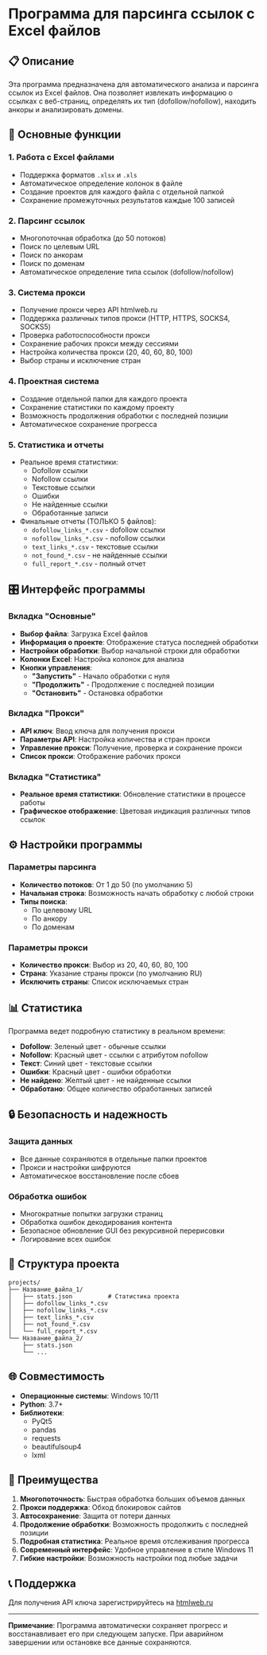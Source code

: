 # Программа для парсинга ссылок с Excel файлов

## 📋 Описание

Эта программа предназначена для автоматического анализа и парсинга ссылок из Excel файлов. Она позволяет извлекать информацию о ссылках с веб-страниц, определять их тип (dofollow/nofollow), находить анкоры и анализировать домены.

## 🚀 Основные функции

### 1. **Работа с Excel файлами**
- Поддержка форматов `.xlsx` и `.xls`
- Автоматическое определение колонок в файле
- Создание проектов для каждого файла с отдельной папкой
- Сохранение промежуточных результатов каждые 100 записей

### 2. **Парсинг ссылок**
- Многопоточная обработка (до 50 потоков)
- Поиск по целевым URL
- Поиск по анкорам
- Поиск по доменам
- Автоматическое определение типа ссылок (dofollow/nofollow)

### 3. **Система прокси**
- Получение прокси через API htmlweb.ru
- Поддержка различных типов прокси (HTTP, HTTPS, SOCKS4, SOCKS5)
- Проверка работоспособности прокси
- Сохранение рабочих прокси между сессиями
- Настройка количества прокси (20, 40, 60, 80, 100)
- Выбор страны и исключение стран

### 4. **Проектная система**
- Создание отдельной папки для каждого проекта
- Сохранение статистики по каждому проекту
- Возможность продолжения обработки с последней позиции
- Автоматическое сохранение прогресса

### 5. **Статистика и отчеты**
- Реальное время статистики:
  - Dofollow ссылки
  - Nofollow ссылки
  - Текстовые ссылки
  - Ошибки
  - Не найденные ссылки
  - Обработанные записи
- Финальные отчеты (ТОЛЬКО 5 файлов):
  - `dofollow_links_*.csv` - dofollow ссылки
  - `nofollow_links_*.csv` - nofollow ссылки
  - `text_links_*.csv` - текстовые ссылки
  - `not_found_*.csv` - не найденные ссылки
  - `full_report_*.csv` - полный отчет

## 🎛️ Интерфейс программы

### Вкладка "Основные"
- **Выбор файла**: Загрузка Excel файлов
- **Информация о проекте**: Отображение статуса последней обработки
- **Настройки обработки**: Выбор начальной строки для обработки
- **Колонки Excel**: Настройка колонок для анализа
- **Кнопки управления**:
  - **"Запустить"** - Начало обработки с нуля
  - **"Продолжить"** - Продолжение с последней позиции
  - **"Остановить"** - Остановка обработки

### Вкладка "Прокси"
- **API ключ**: Ввод ключа для получения прокси
- **Параметры API**: Настройка количества и стран прокси
- **Управление прокси**: Получение, проверка и сохранение прокси
- **Список прокси**: Отображение рабочих прокси

### Вкладка "Статистика"
- **Реальное время статистики**: Обновление статистики в процессе работы
- **Графическое отображение**: Цветовая индикация различных типов ссылок

## ⚙️ Настройки программы

### Параметры парсинга
- **Количество потоков**: От 1 до 50 (по умолчанию 5)
- **Начальная строка**: Возможность начать обработку с любой строки
- **Типы поиска**:
  - По целевому URL
  - По анкору
  - По доменам

### Параметры прокси
- **Количество прокси**: Выбор из 20, 40, 60, 80, 100
- **Страна**: Указание страны прокси (по умолчанию RU)
- **Исключить страны**: Список исключаемых стран

## 📊 Статистика

Программа ведет подробную статистику в реальном времени:
- **Dofollow**: Зеленый цвет - обычные ссылки
- **Nofollow**: Красный цвет - ссылки с атрибутом nofollow
- **Текст**: Синий цвет - текстовые ссылки
- **Ошибки**: Красный цвет - ошибки обработки
- **Не найдено**: Желтый цвет - не найденные ссылки
- **Обработано**: Общее количество обработанных записей

## 🔒 Безопасность и надежность

### Защита данных
- Все данные сохраняются в отдельные папки проектов
- Прокси и настройки шифруются
- Автоматическое восстановление после сбоев

### Обработка ошибок
- Многократные попытки загрузки страниц
- Обработка ошибок декодирования контента
- Безопасное обновление GUI без рекурсивной перерисовки
- Логирование всех ошибок

## 📁 Структура проекта

```
projects/
├── Название_файла_1/
│   ├── stats.json          # Статистика проекта
│   ├── dofollow_links_*.csv
│   ├── nofollow_links_*.csv
│   ├── text_links_*.csv
│   ├── not_found_*.csv
│   └── full_report_*.csv
└── Название_файла_2/
    ├── stats.json
    └── ...
```

## 🌐 Совместимость

- **Операционные системы**: Windows 10/11
- **Python**: 3.7+
- **Библиотеки**: 
  - PyQt5
  - pandas
  - requests
  - beautifulsoup4
  - lxml

## 🎯 Преимущества

1. **Многопоточность**: Быстрая обработка больших объемов данных
2. **Прокси поддержка**: Обход блокировок сайтов
3. **Автосохранение**: Защита от потери данных
4. **Продолжение обработки**: Возможность продолжить с последней позиции
5. **Подробная статистика**: Реальное время отслеживания прогресса
6. **Современный интерфейс**: Удобное управление в стиле Windows 11
7. **Гибкие настройки**: Возможность настройки под любые задачи

## 📞 Поддержка

Для получения API ключа зарегистрируйтесь на [htmlweb.ru](https://htmlweb.ru/user/signup.php)

---

**Примечание**: Программа автоматически сохраняет прогресс и восстанавливает его при следующем запуске. При аварийном завершении или остановке все данные сохраняются.
